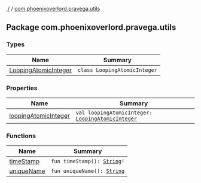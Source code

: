 [./](../index.md) / [com.phoenixoverlord.pravega.utils](./index.md)

## Package com.phoenixoverlord.pravega.utils

### Types

| Name | Summary |
|---|---|
| [LoopingAtomicInteger](-looping-atomic-integer/index.md) | `class LoopingAtomicInteger` |

### Properties

| Name | Summary |
|---|---|
| [loopingAtomicInteger](looping-atomic-integer.md) | `val loopingAtomicInteger: `[`LoopingAtomicInteger`](-looping-atomic-integer/index.md) |

### Functions

| Name | Summary |
|---|---|
| [timeStamp](time-stamp.md) | `fun timeStamp(): `[`String`](https://kotlinlang.org/api/latest/jvm/stdlib/kotlin/-string/index.html)`!` |
| [uniqueName](unique-name.md) | `fun uniqueName(): `[`String`](https://kotlinlang.org/api/latest/jvm/stdlib/kotlin/-string/index.html) |
